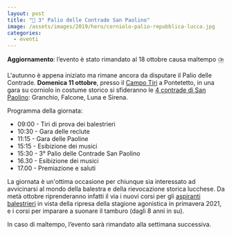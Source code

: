 ```yaml
---
layout: post
title: "🎯 3° Palio delle Contrade San Paolino"
image: /assets/images/2019/hero/corniolo-palio-repubblica-lucca.jpg
categories:
  - eventi
---
```


**Aggiornamento**: l’evento è stato rimandato al 18 ottobre causa maltempo ⛈️

L'autunno è appena iniziato ma rimane ancora da disputare il Palio delle
Contrade. **Domenica 11 ottobre**, presso il [Campo
Tiri](https://goo.gl/maps/j7VtRqNSK9Eyjjmf7) a Pontetetto, in una gara su
corniolo in costume storico si sfideranno le [4 contrade di San
Paolino](/terzieri-lucca): Granchio, Falcone, Luna e Sirena.

<!-- more -->

Programma della giornata:

* 09:00 - Tiri di prova dei balestrieri
* 10:30 - Gara delle reclute
* 11:15 - Gara delle Paoline
* 15:15 - Esibizione dei musici
* 15:30 - 3° Palio delle Contrade San Paolino
* 16.30 - Esibizione dei musici
* 17.00 - Premiazione e saluti

La giornata è un'ottima occasione per chiunque sia interessato ad avvicinarsi al
mondo della balestra e della rievocazione storica lucchese. Da metà ottobre
riprenderanno infatti il via i nuovi corsi per gli [aspiranti
balestrieri](https://www.youtube.com/playlist?list=PLGmFjg-_N7CPazxkbksg2MDn2GIwG49rs)
in vista della ripresa della stagione agonistica in primavera 2021, e i corsi
per imparare a suonare il tamburo (dagli 8 anni in su).

In caso di maltempo, l’evento sarà rimandato alla settimana successiva.

<script type='application/ld+json'>
{
  "@context": "https://www.schema.org",
  "@type": "Event",
  "name": "3° Palio delle Contrade San Paolino",
  "url": "https://consanpaolino.org/2020/3-palio-contrade-san-paolino",
  "description": "Gara di tiro con balestra antica da banco",
  "previousStartDate": "2020-10-11T15:30:00+02:00",
  "startDate": "2020-10-18T15:30:00+02:00",
  "endDate": "2020-10-18T17:00:00+02:00",
  "eventStatus" : "EventRescheduled",
  "eventAttendanceMode": "https://schema.org/OfflineEventAttendanceMode",
  "image": ["https://consanpaolino.org/assets/images/gallery/campo-tiri-bandiere-litab-contrade-libertas.jpg"],
  "location": {
    "@type": "Place",
    "name": "Campo Tiri della Repubblica di Lucca",
    "address": {
      "@type": "PostalAddress",
      "streetAddress": "Via di Pattana",
      "addressLocality": "Lucca",
      "addressRegion": "LU",
      "postalCode": "55100",
      "addressCountry": "IT"
    }
  },
  "offers": {
    "@type": "Offer",
    "description": "Ingresso gratuito",
    "url": "https://consanpaolino.org/2020/3-palio-contrade-san-paolino",
    "price": "0.00",
    "priceCurrency": "EUR",
    "availability": "https://schema.org/InStock",
    "validFrom": "2020-08-29"
  },
  "performer": {
    "@type": "PerformingGroup",
    "name": "Contrade San Paolino"
  },
  "organizer": {
    "@type": "Organization",
    "name": "Contrade San Paolino",
    "url": "https://consanpaolino.org"
  }
}
 </script>
